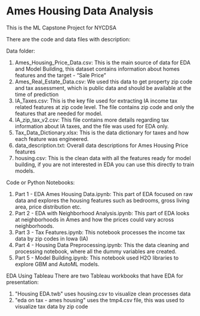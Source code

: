 # Ames Housing Data Analysis
This is the ML Capstone Project for NYCDSA

There are the code and data files with description:

Data folder:
1. Ames_Housing_Price_Data.csv: This is the main source of data for EDA and Model Building, this dataset contains information about homes features and the target - “Sale Price”
2. Ames_Real_Estate_Data.csv: We used this data to get property zip code and tax assessment, which is public data and should be available at the time of prediction 
3. IA_Taxes.csv: This is the key file used for extracting IA income tax related features at zip code level. The file contains zip code and only the features that are needed for model.
4. IA_zip_tax_v2.csv: This file contains more details regarding tax information about IA taxes, and the file was used for EDA only. 
5. Tax_Data_Dictionary.xlsx: This is the data dictionary for taxes and how each feature was engineered.
6. data_description.txt: Overall data descriptions for Ames Housing Price features
7. housing.csv: This is the clean data with all the features ready for model building, if you are not interested in EDA you can use this directly to train models.

Code or Python Notebooks:
1. Part 1 - EDA Ames Housing Data.ipynb: This part of EDA focused on raw data and explores the housing features such as bedrooms, gross living area, price distribution etc.
2. Part 2 - EDA with Neighborhood Analysis.ipynb: This part of EDA looks at neighborhoods in Ames and how the prices could vary across neighborhoods.
3. Part 3 - Tax Features.ipynb: This notebook processes the income tax data by zip codes in Iowa (IA) 
4. Part 4 - Housing Data Preprocessing.ipynb: This the data cleaning and processing notebook, where all the dummy variables are created.
5. Part 5 - Model Building.ipynb: This notebook used H2O libraries to explore GBM and AutoML models.

EDA Using Tableau
There are two Tableau workbooks that have EDA for presentation:
1. "Housing EDA.twb" uses housing.csv to visualize clean processes data
2. "eda on tax - ames housing" uses the tmp4.csv file, this was used to visualize tax data by zip code
